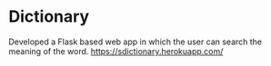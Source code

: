 # Dictionary
Developed a Flask based web app in which the user can search the meaning of the word.
https://sdictionary.herokuapp.com/
